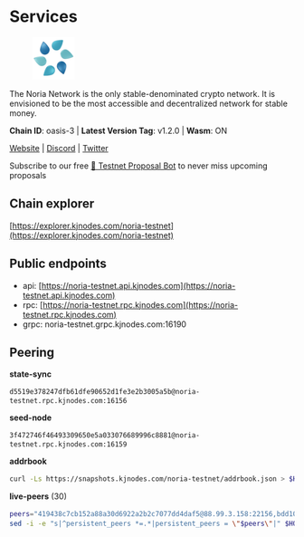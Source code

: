 # Services

<figure><img src="https://raw.githubusercontent.com/kj89/cosmos-images/main/logos/noria.png" alt=""><figcaption></figcaption></figure>

The Noria Network is the only stable-denominated  crypto network. It is envisioned to be the most  accessible and decentralized network for stable money.

**Chain ID**: oasis-3 | **Latest Version Tag**: v1.2.0 | **Wasm**: ON

[Website](https://noria.network) | [Discord](https://discord.gg/pseAWBQ6EZ) | [Twitter](https://twitter.com/NoriaNetwork)



Subscribe to our free [🤖 Testnet Proposal Bot](https://t.me/kjnodes_testnet_proposal_bot) to never miss upcoming proposals


## Chain explorer
[https://explorer.kjnodes.com/noria-testnet](https://explorer.kjnodes.com/noria-testnet)

## Public endpoints

* api: [https://noria-testnet.api.kjnodes.com](https://noria-testnet.api.kjnodes.com)
* rpc: [https://noria-testnet.rpc.kjnodes.com](https://noria-testnet.rpc.kjnodes.com)
* grpc: noria-testnet.grpc.kjnodes.com:16190

## Peering

**state-sync**

```text
d5519e378247dfb61dfe90652d1fe3e2b3005a5b@noria-testnet.rpc.kjnodes.com:16156
```

**seed-node**

```text
3f472746f46493309650e5a033076689996c8881@noria-testnet.rpc.kjnodes.com:16159
```

**addrbook**
```bash
curl -Ls https://snapshots.kjnodes.com/noria-testnet/addrbook.json > $HOME/.noria/config/addrbook.json
```

**live-peers** (30)
```bash
peers="419438c7cb152a88a30d6922a2b2c7077dd4daf5@88.99.3.158:22156,bdd10f1a5aea7595003879baa89043177af1a90f@142.132.248.253:65528,73e5dc6e04a1dd28e5851191eb9dede07f0b38fb@141.94.99.87:14095,5358994d1ecf2a6eefcc8b0f38d5177f566bbbfc@75.119.155.248:26656,5eedd8cf7fefc037a6233b1991c2a3b653518560@65.108.230.113:31066,8336e98410c1c9b91ef86f13a3254a2b30a1a263@65.108.226.183:22156,0527144a038e67800b35c902174e3fd02cc47387@65.109.15.208:36656,216e01ba9863a27bfe5aecc2ab4d301448a6c6e8@51.79.103.100:26656,c818c3aa14ae8183578b7be0572c2dcd75613e72@186.233.185.214:26656,d5519e378247dfb61dfe90652d1fe3e2b3005a5b@65.109.68.190:16156,d80daf11b1b336027bb3f50dc67b9c8f6be153b0@195.201.195.61:29656,b2b8e67a3158e0854570c7de61812c8c6e92e4bc@65.108.206.118:61656,5c2a752c9b1952dbed075c56c600c3a79b58c395@185.16.39.172:27316,506b6d9ee2a697b7941d04c525faf18a17dc2dff@169.0.214.249:2000,06bea1e5ad267b8d88db3cd4ac617f48ddd9b166@65.108.199.206:33656,bb04cbb3b917efce76a8296a8411f211bad14352@159.203.5.100:26656,f60568a6ed1f848857c1c6c113719c1bb687c656@65.108.105.48:22156,0fbeb25dfdae849be87d96a32050741a77983b13@34.87.180.66:26656,4d8147a80c46ba21a8a276d55e6993353e03a734@165.22.42.220:26656,b3a4f9e9797a0ed73f3abc1eb02070212294b249@65.108.124.121:60756,8dfca3c8a308fb6e682814ba5c33623dd346e572@65.109.23.114:22156,60a15b1b7feb62b65d58cb4721340907c2092099@65.108.6.45:61656,846731f7097e684efdd6b9446d562228640e2b14@34.27.228.66:26656,b55e2db9b3b63fde77462c4f5ce589252c5f45af@51.91.30.173:2009,e82fb793620a13e989be8b2521e94db988851c3c@165.227.113.152:26656,9e16c875dfce96fb492cf16c3221836eeaf71afc@65.21.82.203:56656,6b00a46b8c79deab378a8c1d5c2a63123b799e46@34.69.0.43:26656,38de00b6d88286553eb123d16846190e5c594c59@51.79.30.118:26656,efe1e1f891f785e6541ad18ff228ea61894dd980@65.21.225.10:51656,31df60c419e4e5ab122ca17d95419a654729cbb7@102.130.121.211:26656"
sed -i -e "s|^persistent_peers *=.*|persistent_peers = \"$peers\"|" $HOME/.noria/config/config.toml
```
